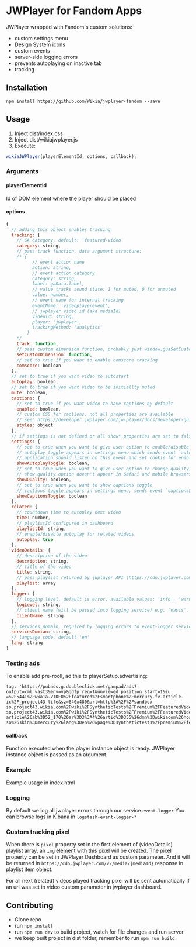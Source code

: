 # JWPlayer for Fandom Apps
JWPlayer wrapped with Fandom's custom solutions:

* custom settings menu
* Design System icons
* custom events
* server-side logging errors
* prevents autoplaying on inactive tab
* tracking

## Installation

```
npm install https://github.com/Wikia/jwplayer-fandom --save
```

## Usage

1. Inject dist/index.css
2. Inject dist/wikiajwplayer.js
3. Execute:

```javascript
wikiaJWPlayer(playerElementId, options, callback);
```

### Arguments

#### playerElementId
Id of DOM element where the player should be placed

#### options
```javascript
{
  // adding this object enables tracking
  tracking: {
    // GA category, default: 'featured-video'
    category: string,
    // pass track function, data argument structure:
    /* {
          // event action name
          action: string,
          // event action category
          category: string,
          label: gaData.label,
          // value tracks sound state: 1 for muted, 0 for unmuted
          value: number,
          // event name for internal tracking
          eventName: 'videoplayerevent',
          // jwplayer video id (aka mediaId)
          videoId: string,
          player: 'jwplayer',
          trackingMethod: 'analytics'
        }
    */
    track: function,
    // pass custom dimension function, probably just window.guaSetCustomDimension
    setCustomDimension: function,
    // set to true if you want to enable comscore tracking
    comscore: boolean
  },
  // set to true if you want video to autostart
  autoplay: boolean,
  // set to true if you want video to be initiallty muted
  mute: boolean,
  captions: {
	// set to true if you want video to have captions by default
	enabled: boolean,
	// custom CSS for captions, not all properties are available
	// see: https://developer.jwplayer.com/jw-player/docs/developer-guide/customization/configuration-reference/#captions
	styles: object
  },
  // if settings is not defined or all show* properties are set to false, settings icon doesn't appear
  settings: {
    // set to true when you want to give user option to enable/disable autoplay
    // autoplay toggle appears in settings menu which sends event `autoplayToggle` on click
    // application should listen on this event and set cookie for enabling/disabling autoplay for user
    showAutoplayToggle: boolean,
    // set to true when you want to give user option to change quality of the video
    // show quality option doesn't appear in Safari and mobile browsers even if the option is set to true
    showQuality: boolean,
	// set to true when you want to show captions toggle
	// captions toggle appears in settings menu, sends event `captionsSelected` on click
	showCaptionsToggle: boolean
  },
  related: {
    // countdown time to autoplay next video
    time: number,
    // playlistId configured in dashboard
    playlistId: string,
    // enable/disable autoplay for related videos
    autoplay: true
  },
  videoDetails: {
    // description of the video
    description: string,
    // title of the video
    title: string,
    // pass playlist returned by jwplayer API (https://cdn.jwplayer.com/v2/media/{mediaId})
    playlist: array
  },
  logger: {
    // logging level, default is error, available values: 'info', 'warn', 'error', 'off'
    logLevel: string,
    // client name (will be passed into logging service) e.g. 'oasis', 'mobile-wiki'
    clientName: string
  },
  // services domain, required by logging errors to event-logger service, default: 'services.wikia.com'
  servicesDomian: string,
  // language code, default 'en'
  lang: string
}
```

### Testing ads
To enable add pre-rooll, ad this to playerSetup.advertising:
```
tag: 'https://pubads.g.doubleclick.net/gampad/ads?output=xml_vast3&env=vp&gdfp_req=1&unviewed_position_start=1&iu
=%2F5441%2Fwka1a.VIDEO%2Ffeatured%2Fsmartphone%2Fmercury-fv-article-ic%2F_project43-life&sz=640x480&url=http%3A%2F%2Fsandbox-so.project43.wikia.com%2Fwiki%2FSyntheticTests%2FPremium%2FFeaturedVideo&description_url=http%3A%2F%2Fsandbox-so.project43.wikia.com%2Fwiki%2FSyntheticTests%2FPremium%2FFeaturedVideo&correlator=2870076516136183&cust_params=wsi%3Dmxax%26s0%3Dlife%26s0v%3Dlifestyle%26s0c%3Dtech%26s1%3D_project43%26s2%3Dfv-article%26ab%3D52_170%26ar%3D3%3A4%26artid%3D355%26dmn%3Dwikiacom%26hostpre%3Dsandbox-so%26skin%3Dmercury%26lang%3Den%26wpage%3Dsynthetictests%2Fpremium%2Ffeaturedvideo%26ref%3Ddirect%26esrb%3Dteen%26geo%3DPL%26pv%3D4%26u%3Dsddavhq8d%26ksgmnt%3D%26top%3D1k%26passback%3Djwplayer%26pos%3DFEATURED%26rv%3D1%26src%3Dtest&vpos=preroll&vid_t=Synthetic%20green%20(16%3A9)&eid=31061775%2C509445015&sdkv=h.3.184.2&sdki=3c0d&scor=2816083339846417&adk=663970154&u_so=l&osd=2&frm=0&sdr=1&vpa=click&mpt=jwplayer&mpv=8.0.1&ged=ve4_td4_tt1_pd4_la4000_er123.0.275.300_vi0.0.732.412_vp100_ts0_eb24171_ct120'
```

#### callback
Function executed when the player instance object is ready. JWPlayer instance object is passed as an argument.

### Example
Example usage in index.html

### Logging
By default we log all jwplayer errors through our service `event-logger`
You can browse logs in Kibana in `logstash-event-logger-*`

### Custom tracking pixel
When there is `pixel` property set in the first element of (videoDetails) playlist array, an `img`
element with this pixel will be created. The pixel property can be set in JWPlayer Dashboard as 
custom parameter. And it will be returned in `https://cdn.jwplayer.com/v2/media/{mediaId}` 
response in playlist item object.
 
For all next (related) videos played tracking pixel will be sent automatically if an url was set
in video custom parameter in jwplayer dashboard.

## Contributing
* Clone repo
* run `npm install`
* run `npm run dev` to build project, watch for file changes and run server
* we keep built project in dist folder, remember to run `npm run build`
